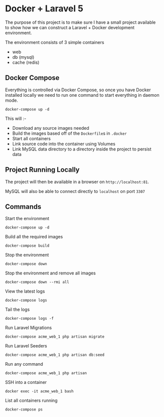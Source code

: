 # Docker + Laravel 5

The purpose of this project is to make sure I have a small project available to show how we can construct a Laravel + Docker development environment.

The environment consists of 3 simple containers

* web
* db (mysql)
* cache (redis)

## Docker Compose

Everything is controlled via Docker Compose, so once you have Docker installed locally we need to run one command to start everything in daemon mode.

`docker-compose up -d`

This will :-

* Download any source images needed
* Build the images based off of the `Dockerfile`s in `.docker`
* Start all containers
* Link source code into the container using Volumes
* Link MySQL data directory to a directory inside the project to persist data

## Project Running Locally

The project will then be available in a browser on `http://localhost:81`.

MySQL will also be able to connect directly to `localhost` on port `3307`

## Commands

Start the environment

`docker-compose up -d`

Build all the required images

`docker-compose build`

Stop the environment

`docker-compose down`

Stop the environment and remove all images

`docker-compose down --rmi all`

View the latest logs

`docker-compose logs`

Tail the logs

`docker-compose logs -f`

Run Laravel Migrations

`docker-compose acme_web_1 php artisan migrate`

Run Laravel Seeders

`docker-compose acme_web_1 php artisan db:seed`

Run any command

`docker-compose acme_web_1 php artisan`

SSH into a container

`docker exec -it acme_web_1 bash`

List all containers running

`docker-compose ps`